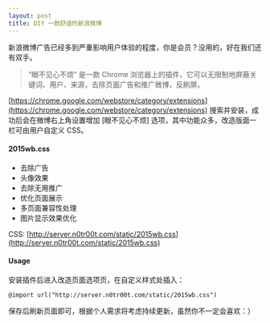 ```yaml
---
layout: post
title: DIY 一款舒适的新浪微博
---
```

新浪微博广告已经多到严重影响用户体验的程度，你是会员？没用的，好在我们还有双手。

> “眼不见心不烦” 是一款 Chrome 浏览器上的插件，它可以无限制地屏蔽关键词、用户、来源，去除页面广告和推广微博，反刷屏。

[https://chrome.google.com/webstore/category/extensions](https://chrome.google.com/webstore/category/extensions) 搜索并安装，成功后会在微博右上角设置增加 [眼不见心不烦] 选项，其中功能众多，改造版面一栏可由用户自定义 CSS。

#### 2015wb.css

- 去除广告
- 头像效果
- 去除无用推广
- 优化页面展示
- 多页面兼容性处理
- 图片显示效果优化

CSS: [http://server.n0tr00t.com/static/2015wb.css](http://server.n0tr00t.com/static/2015wb.css)

#### Usage

安装插件后进入改造页面选项页，在自定义样式处插入：

    @import url("http://server.n0tr00t.com/static/2015wb.css")

保存后刷新页面即可，根据个人需求将考虑持续更新，虽然你不一定会喜欢：）
